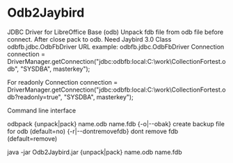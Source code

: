 # Odb2Jaybird
JDBC Driver for LibreOffice Base (odb)
Unpack fdb file from odb file before connect.
After close pack to odb.
Need Jaybird 3.0
Class odbfb.jdbc.OdbFbDriver
URL example:
odbfb.jdbc.OdbFbDriver
Connection connection = DriverManager.getConnection("jdbc:odbfb:local:C:\\work\\CollectionFortest.odb", "SYSDBA", masterkey");

For readonly
Connection connection = DriverManager.getConnection("jdbc:odbfb:local:C:\\work\\CollectionFortest.odb?readonly=true", "SYSDBA", masterkey");

Command line interface

odbpack {unpack|pack} name.odb name.fdb
{-o|--obak} create backup file for odb (default=no)
{-r|--dontremovefdb} dont remove fdb (default=remove)

java -jar Odb2Jaybird.jar {unpack|pack} name.odb name.fdb
